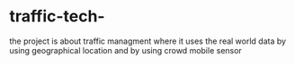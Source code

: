 # traffic-tech-
the project is about traffic managment where it uses the real world data by using geographical location and by using crowd mobile sensor 
